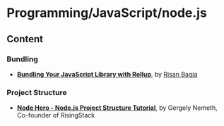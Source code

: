 # Programming/JavaScript/node.js

## Content

### Bundling

- **[Bundling Your JavaScript Library with Rollup](https://bagja.net/blog/bundling-your-javascript-library-with-rollup.html)**, by [Risan Bagja](https://bagja.net/)

### Project Structure

- **[Node Hero - Node.js Project Structure Tutorial](https://blog.risingstack.com/node-hero-node-js-project-structure-tutorial/)**, by Gergely Nemeth, Co-founder of RisingStack
